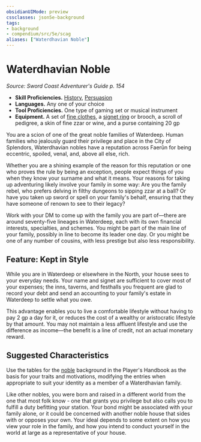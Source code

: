 ```yaml
---
obsidianUIMode: preview
cssclasses: json5e-background
tags:
- background
- compendium/src/5e/scag
aliases: ["Waterdhavian Noble"]
---
```

# Waterdhavian Noble
*Source: Sword Coast Adventurer's Guide p. 154*  

- **Skill Proficiencies.** [History](5E2014官方资源/规则/skills.md#History), [Persuasion](5E2014官方资源/规则/skills.md#Persuasion)  
- **Languages.** Any one of your choice  
- **Tool Proficiencies.** One type of gaming set or musical instrument  
- **Equipment.** A set of [fine clothes](5E2014官方资源/items/fine-clothes.md), a [signet ring](5E2014官方资源/items/signet-ring.md) or brooch, a scroll of pedigree, a skin of fine zzar or wine, and a purse containing 20 gp  

You are a scion of one of the great noble families of Waterdeep. Human families who jealously guard their privilege and place in the City of Splendors, Waterdhavian nobles have a reputation across Faerûn for being eccentric, spoiled, venal, and, above all else, rich.

Whether you are a shining example of the reason for this reputation or one who proves the rule by being an exception, people expect things of you when they know your surname and what it means. Your reasons for taking up adventuring likely involve your family in some way: Are you the family rebel, who prefers delving in filthy dungeons to sipping zzar at a ball? Or have you taken up sword or spell on your family's behalf, ensuring that they have someone of renown to see to their legacy?

Work with your DM to come up with the family you are part of—there are around seventy-five lineages in Waterdeep, each with its own financial interests, specialties, and schemes. You might be part of the main line of your family, possibly in line to become its leader one day. Or you might be one of any number of cousins, with less prestige but also less responsibility.

## Feature: Kept in Style

While you are in Waterdeep or elsewhere in the North, your house sees to your everyday needs. Your name and signet are sufficient to cover most of your expenses; the inns, taverns, and festhalls you frequent are glad to record your debt and send an accounting to your family's estate in Waterdeep to settle what you owe.

This advantage enables you to live a comfortable lifestyle without having to pay 2 gp a day for it, or reduces the cost of a wealthy or aristocratic lifestyle by that amount. You may not maintain a less affluent lifestyle and use the difference as income—the benefit is a line of credit, not an actual monetary reward.

## Suggested Characteristics

Use the tables for the [noble](5E2014官方资源/backgrounds/noble.md) background in the Player's Handbook as the basis for your traits and motivations, modifying the entries when appropriate to suit your identity as a member of a Waterdhavian family.

Like other nobles, you were born and raised in a different world from the one that most folk know - one that grants you privilege but also calls you to fulfill a duty befitting your station. Your bond might be associated with your family alone, or it could be concerned with another noble house that sides with or opposes your own. Your ideal depends to some extent on how you view your role in the family, and how you intend to conduct yourself in the world at large as a representative of your house.